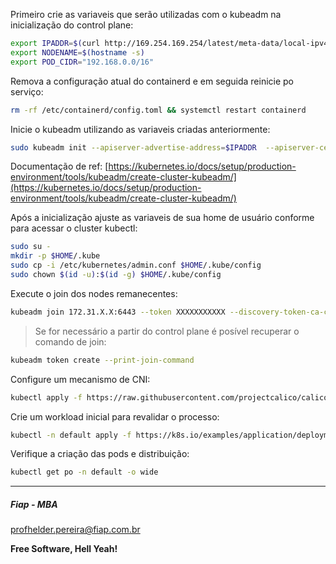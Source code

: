 Primeiro crie as variaveis que serão utilizadas com o kubeadm na inicialização do control plane:

```sh
export IPADDR=$(curl http://169.254.169.254/latest/meta-data/local-ipv4)
export NODENAME=$(hostname -s)
export POD_CIDR="192.168.0.0/16"
```

Remova a configuração atual do containerd e em seguida reinicie po serviço:
```sh
rm -rf /etc/containerd/config.toml && systemctl restart containerd
```

Inicie o kubeadm utilizando as variaveis criadas anteriormente:
```sh
sudo kubeadm init --apiserver-advertise-address=$IPADDR  --apiserver-cert-extra-sans=$IPADDR  --pod-network-cidr=$POD_CIDR --node-name $NODENAME --ignore-preflight-errors Swap
```

Documentação de ref: [https://kubernetes.io/docs/setup/production-environment/tools/kubeadm/create-cluster-kubeadm/](https://kubernetes.io/docs/setup/production-environment/tools/kubeadm/create-cluster-kubeadm/)

Após a inicialização ajuste as variaveis de sua home de usuário conforme para acessar o cluster kubectl:
```sh
sudo su -
mkdir -p $HOME/.kube
sudo cp -i /etc/kubernetes/admin.conf $HOME/.kube/config
sudo chown $(id -u):$(id -g) $HOME/.kube/config
```

Execute o join dos nodes remanecentes:
```sh
kubeadm join 172.31.X.X:6443 --token XXXXXXXXXXX --discovery-token-ca-cert-hash sha256:XXXXXXXXXX
```

> Se for necessário a partir do control plane é posível recuperar o comando de join:
```sh
kubeadm token create --print-join-command
```

Configure um mecanismo de CNI:
```sh
kubectl apply -f https://raw.githubusercontent.com/projectcalico/calico/v3.25.0/manifests/calico.yaml
```

Crie um workload inicial para revalidar o processo:
```sh
kubectl -n default apply -f https://k8s.io/examples/application/deployment.yaml
```

Verifique a criação das pods e distribuição:
```sh
kubectl get po -n default -o wide
```

---

##### Fiap - MBA
profhelder.pereira@fiap.com.br

**Free Software, Hell Yeah!**
